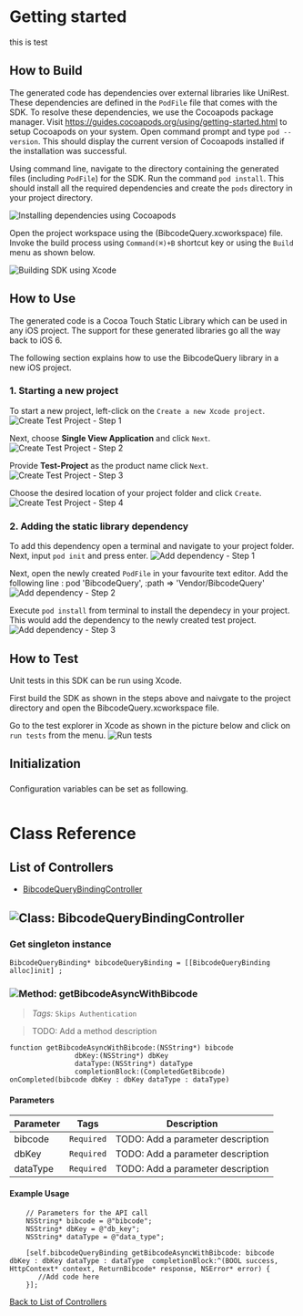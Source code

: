 # Getting started

this is test

## How to Build


The generated code has dependencies over external libraries like UniRest. These dependencies are defined in the ```PodFile``` file that comes with the SDK. 
To resolve these dependencies, we use the Cocoapods package manager.
Visit https://guides.cocoapods.org/using/getting-started.html to setup Cocoapods on your system.
Open command prompt and type ```pod --version```. This should display the current version of Cocoapods installed if the installation was successful.

Using command line, navigate to the directory containing the generated files (including ```PodFile```) for the SDK. 
Run the command ```pod install```. This should install all the required dependencies and create the ```pods``` directory in your project directory.

![Installing dependencies using Cocoapods](https://apidocs.io/illustration/objc?step=AddDependencies&workspaceFolder=BibcodeQuery-ObjC&workspaceName=BibcodeQuery&projectName=BibcodeQuery&rootNamespace=BibcodeQuery)

Open the project workspace using the (BibcodeQuery.xcworkspace) file. Invoke the build process using `Command(⌘)+B` shortcut key or using the `Build` menu as shown below.

![Building SDK using Xcode](https://apidocs.io/illustration/objc?step=BuildSDK&workspaceFolder=BibcodeQuery-ObjC&workspaceName=BibcodeQuery&projectName=BibcodeQuery&rootNamespace=BibcodeQuery)


## How to Use

The generated code is a Cocoa Touch Static Library which can be used in any iOS project. The support for these generated libraries go all the way back to iOS 6.

The following section explains how to use the BibcodeQuery library in a new iOS project.     
### 1. Starting a new project
To start a new project, left-click on the ```Create a new Xcode project```.
![Create Test Project - Step 1](https://apidocs.io/illustration/objc?step=Test1&workspaceFolder=BibcodeQuery-ObjC&workspaceName=BibcodeQuery&projectName=BibcodeQuery&rootNamespace=BibcodeQuery)

Next, choose **Single View Application** and click ```Next```.
![Create Test Project - Step 2](https://apidocs.io/illustration/objc?step=Test2&workspaceFolder=BibcodeQuery-ObjC&workspaceName=BibcodeQuery&projectName=BibcodeQuery&rootNamespace=BibcodeQuery)

Provide **Test-Project** as the product name click ```Next```.
![Create Test Project - Step 3](https://apidocs.io/illustration/objc?step=Test3&workspaceFolder=BibcodeQuery-ObjC&workspaceName=BibcodeQuery&projectName=BibcodeQuery&rootNamespace=BibcodeQuery)

Choose the desired location of your project folder and click ```Create```.
![Create Test Project - Step 4](https://apidocs.io/illustration/objc?step=Test4&workspaceFolder=BibcodeQuery-ObjC&workspaceName=BibcodeQuery&projectName=BibcodeQuery&rootNamespace=BibcodeQuery)

### 2. Adding the static library dependency
To add this dependency open a terminal and navigate to your project folder. Next, input ```pod init``` and press enter.
![Add dependency - Step 1](https://apidocs.io/illustration/objc?step=Add0&workspaceFolder=BibcodeQuery-ObjC&workspaceName=BibcodeQuery&projectName=BibcodeQuery&rootNamespace=BibcodeQuery)

Next, open the newly created ```PodFile``` in your favourite text editor. Add the following line : pod 'BibcodeQuery', :path => 'Vendor/BibcodeQuery'
![Add dependency - Step 2](https://apidocs.io/illustration/objc?step=Add1&workspaceFolder=BibcodeQuery-ObjC&workspaceName=BibcodeQuery&projectName=BibcodeQuery&rootNamespace=BibcodeQuery)

Execute `pod install` from terminal to install the dependecy in your project. This would add the dependency to the newly created test project.
![Add dependency - Step 3](https://apidocs.io/illustration/objc?step=Add2&workspaceFolder=BibcodeQuery-ObjC&workspaceName=BibcodeQuery&projectName=BibcodeQuery&rootNamespace=BibcodeQuery)


## How to Test

Unit tests in this SDK can be run using Xcode. 

First build the SDK as shown in the steps above and naivgate to the project directory and open the BibcodeQuery.xcworkspace file.

Go to the test explorer in Xcode as shown in the picture below and click on `run tests` from the menu. 
![Run tests](https://apidocs.io/illustration/objc?step=RunTests&workspaceFolder=BibcodeQuery-ObjC&workspaceName=BibcodeQuery&projectName=BibcodeQuery&rootNamespace=BibcodeQuery)


## Initialization

### 

Configuration variables can be set as following.
```Objc

```

# Class Reference

## <a name="list_of_controllers"></a>List of Controllers

* [BibcodeQueryBindingController](#bibcode_query_binding_controller)

## <a name="bibcode_query_binding_controller"></a>![Class: ](https://apidocs.io/img/class.png ".BibcodeQueryBindingController") BibcodeQueryBindingController

### Get singleton instance
```objc
BibcodeQueryBinding* bibcodeQueryBinding = [[BibcodeQueryBinding alloc]init] ;
```

### <a name="get_bibcode_async_with_bibcode"></a>![Method: ](https://apidocs.io/img/method.png ".BibcodeQueryBindingController.getBibcodeAsyncWithBibcode") getBibcodeAsyncWithBibcode

> *Tags:*  ``` Skips Authentication ``` 

> TODO: Add a method description


```objc
function getBibcodeAsyncWithBibcode:(NSString*) bibcode
                dbKey:(NSString*) dbKey
                dataType:(NSString*) dataType
                completionBlock:(CompletedGetBibcode) onCompleted(bibcode dbKey : dbKey dataType : dataType)
```

#### Parameters

| Parameter | Tags | Description |
|-----------|------|-------------|
| bibcode |  ``` Required ```  | TODO: Add a parameter description |
| dbKey |  ``` Required ```  | TODO: Add a parameter description |
| dataType |  ``` Required ```  | TODO: Add a parameter description |





#### Example Usage

```objc
    // Parameters for the API call
    NSString* bibcode = @"bibcode";
    NSString* dbKey = @"db_key";
    NSString* dataType = @"data_type";

    [self.bibcodeQueryBinding getBibcodeAsyncWithBibcode: bibcode dbKey : dbKey dataType : dataType  completionBlock:^(BOOL success, HttpContext* context, ReturnBibcode* response, NSError* error) { 
       //Add code here
    }];
```


[Back to List of Controllers](#list_of_controllers)



